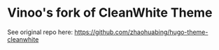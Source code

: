 # Vinoo's fork of CleanWhite Theme

See original repo here: https://github.com/zhaohuabing/hugo-theme-cleanwhite 
